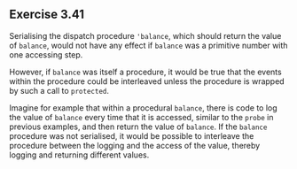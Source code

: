 ## Exercise 3.41

Serialising the dispatch procedure `'balance`, which should return the value of `balance`, would not have any effect if `balance` was a primitive number with one accessing step.

However, if `balance` was itself a procedure, it would be true that the events within the procedure could be interleaved unless the procedure is wrapped by such a call to `protected`.

Imagine for example that within a procedural `balance`, there is code to log the value of `balance` every time that it is accessed, similar to the `probe` in previous examples, and then return the value of `balance`. If the `balance` procedure was not serialised, it would be possible to interleave the procedure between the logging and the access of the value, thereby logging and returning different values.